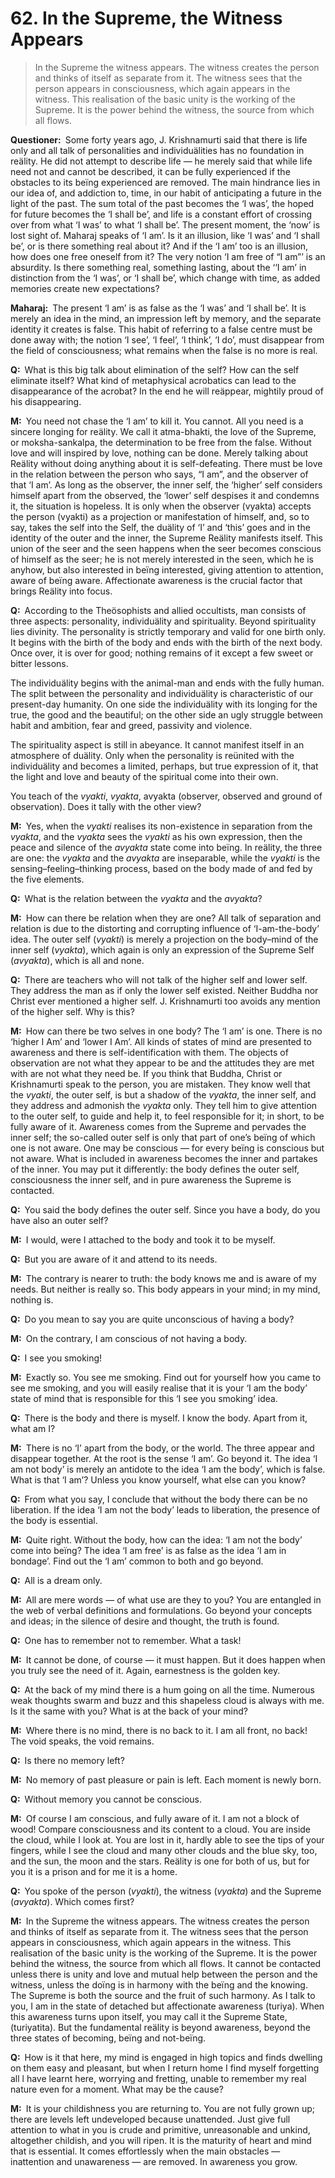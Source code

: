# 62. In the Supreme, the Witness Appears

>In the Supreme the witness appears. The witness creates the person and thinks of itself as separate from it. The witness sees that the person appears in consciousness, which again appears in the witness. This realisation of the basic unity is the working of the Supreme. It is the power behind the witness, the source from which all flows.

**Questioner:**&ensp;Some forty years ago, J. Krishnamurti said that there is life only and all talk of personalities and individuälities has no foundation in reälity. He did not attempt to describe life — he merely said that while life need not and cannot be described, it can be fully experienced if the obstacles to its beïng experienced are removed. The main hindrance lies in our idea of, and addiction to, time, in our habit of anticipating a future in the light of the past. The sum total of the past becomes the ‘I was’, the hoped for future becomes the ‘I shall be’, and life is a constant effort of crossing over from what ‘I was’ to what ‘I shall be’. The present moment, the ‘now’ is lost sight of. Maharaj speaks of ‘I am’. Is it an illusion, like ‘I was’ and ‘I shall be’, or is there something real about it? And if the ‘I am’ too is an illusion, how does one free oneself from it? The very notion ‘I am free of “I am”’ is an absurdity. Is there something real, something lasting, about the ‘‘I am’ in distinction from the ‘I was’, or ‘I shall be’, which change with time, as added memories create new expectations?

**Maharaj:**&ensp;The present ‘I am’ is as false as the ‘I was’ and ‘I shall be’. It is merely an idea in the mind, an impression left by memory, and the separate identity it creates is false. This habit of referring to a false centre must be done away with; the notion ‘I see’, ‘I feel’, ‘I think’, ‘I do’, must disappear from the field of consciousness; what remains when the false is no more is real.

**Q:**&ensp;What is this big talk about elimination of the self? How can the self eliminate itself? What kind of metaphysical acrobatics can lead to the disappearance of the acrobat? In the end he will reäppear, mightily proud of his disappearing.

**M:**&ensp;You need not chase the ‘I am’ to kill it. You cannot. All you need is a sincere longing for reälity. We call it <span data-tippy-content="Worship of the Supreme.">atma-bhakti</span>, the love of the Supreme, or <span data-tippy-content="Determination to be free from the false.">moksha-sankalpa</span>, the determination to be free from the false. Without love and will inspired by love, nothing can be done. Merely talking about Reälity without doing anything about it is self-defeating. There must be love in the relation between the person who says, “I am”, and the observer of that ‘I am’. As long as the observer, the inner self, the ‘higher’ self considers himself apart from the observed, the ‘lower’ self despises it and condemns it, the situation is hopeless. It is only when the observer (<span data-tippy-content="Manifest matter, the evolved nature. Opposite is <em>avyakta</em>.">vyakta</span>) accepts the person (<span data-tippy-content="Person, the outer self.">vyakti</span>) as a projection or manifestation of himself, and, so to say, takes the self into the Self, the duälity of ‘I’ and ‘this’ goes and in the identity of the outer and the inner, the Supreme Reälity manifests itself. This union of the seer and the seen happens when the seer becomes conscious of himself as the seer; he is not merely interested in the seen, which he is anyhow, but also interested in beïng interested, giving attention to attention, aware of beïng aware. Affectionate awareness is the crucial factor that brings Reälity into focus.

**Q:**&ensp;According to the Theösophists and allied occultists, man consists of three aspects: personality, individuälity and spirituality. Beyond spirituality lies divinity. The personality is strictly temporary and valid for one birth only. It begins with the birth of the body and ends with the birth of the next body. Once over, it is over for good; nothing remains of it except a few sweet or bitter lessons. 

The individuälity begins with the animal-man and ends with the fully human. The split between the personality and individuälity is characteristic of our present-day humanity. On one side the individuälity with its longing for the true, the good and the beautiful; on the other side an ugly struggle between habit and ambition, fear and greed, passivity and violence. 

The spirituality aspect is still in abeyance. It cannot manifest itself in an atmosphere of duälity. Only when the personality is reünited with the individuälity and becomes a limited, perhaps, but true expression of it, that the light and love and beauty of the spiritual come into their own. 

You teach of the *vyakti*, *vyakta*, <span data-tippy-content="Unmanifest. Opposite is <em>vyakta</em>.">avyakta</span> (observer, observed and ground of observation). Does it tally with the other view?

**M:**&ensp;Yes, when the *vyakti* realises its non-existence in separation from the *vyakta*, and the *vyakta* sees the *vyakti* as his own expression, then the peace and silence of the *avyakta* state come into beïng. In reälity, the three are one: the *vyakta* and the *avyakta* are inseparable, while the *vyakti* is the sensing–feeling–thinking process, based on the body made of and fed by the five elements.

**Q:**&ensp;What is the relation between the *vyakta* and the *avyakta*?

**M:**&ensp;How can there be relation when they are one? All talk of separation and relation is due to the distorting and corrupting influence of ‘I-am-the-body’ idea. The outer self (*vyakti*) is merely a projection on the body–mind of the inner self (*vyakta*), which again is only an expression of the Supreme Self (*avyakta*), which is all and none.

**Q:**&ensp;There are teachers who will not talk of the higher self and lower self. They address the man as if only the lower self existed. Neither Buddha nor Christ ever mentioned a higher self. J. Krishnamurti too avoids any mention of the higher self. Why is this?

**M:**&ensp;How can there be two selves in one body? The ‘I am’ is one. There is no ‘higher I Am’ and ‘lower I Am’. All kinds of states of mind are presented to awareness and there is self-identification with them. The objects of observation are not what they appear to be and the attitudes they are met with are not what they need be. If you think that Buddha, Christ or Krishnamurti speak to the person, you are mistaken. They know well that the *vyakti*, the outer self, is but a shadow of the *vyakta*, the inner self, and they address and admonish the *vyakta* only. They tell him to give attention to the outer self, to guide and help it, to feel responsible for it; in short, to be fully aware of it. Awareness comes from the Supreme and pervades the inner self; the so-called outer self is only that part of one’s beïng of which one is not aware. One may be conscious — for every beïng is conscious but not aware. What is included in awareness becomes the inner and partakes of the inner. You may put it differently: the body defines the outer self, consciousness the inner self, and in pure awareness the Supreme is contacted.

**Q:**&ensp;You said the body defines the outer self. Since you have a body, do you have also an outer self?

**M:**&ensp;I would, were I attached to the body and took it to be myself.

**Q:**&ensp;But you are aware of it and attend to its needs.

**M:**&ensp;The contrary is nearer to truth: the body knows me and is aware of my needs. But neither is really so. This body appears in your mind; in my mind, nothing is.

**Q:**&ensp;Do you mean to say you are quite unconscious of having a body?

**M:**&ensp;On the contrary, I am conscious of not having a body.

**Q:**&ensp;I see you smoking!

**M:**&ensp;Exactly so. You see me smoking. Find out for yourself how you came to see me smoking, and you will easily realise that it is your ‘I am the body’ state of mind that is responsible for this ‘I see you smoking’ idea.

**Q:**&ensp;There is the body and there is myself. I know the body. Apart from it, what am I?

**M:**&ensp;There is no ‘I’ apart from the body, or the world. The three appear and disappear together. At the root is the sense ‘I am’. Go beyond it. The idea ‘I am not body’ is merely an antidote to the idea ‘I am the body’, which is false. What is that ‘I am’? Unless you know yourself, what else can you know?

**Q:**&ensp;From what you say, I conclude that without the body there can be no liberation. If the idea ‘I am not the body’ leads to liberation, the presence of the body is essential.

**M:**&ensp;Quite right. Without the body, how can the idea: ‘I am not the body’ come into beïng? The idea ‘I am free’ is as false as the idea ‘I am in bondage’. Find out the ‘I am’ common to both and go beyond.

**Q:**&ensp;All is a dream only.

**M:**&ensp;All are mere words — of what use are they to you? You are entangled in the web of verbal definitions and formulations. Go beyond your concepts and ideas; in the silence of desire and thought, the truth is found.

**Q:**&ensp;One has to remember not to remember. What a task!

**M:**&ensp;It cannot be done, of course — it must happen. But it does happen when you truly see the need of it. Again, earnestness is the golden key.

**Q:**&ensp;At the back of my mind there is a hum going on all the time. Numerous weak thoughts swarm and buzz and this shapeless cloud is always with me. Is it the same with you? What is at the back of your mind?

**M:**&ensp;Where there is no mind, there is no back to it. I am all front, no back! The void speaks, the void remains.

**Q:**&ensp;Is there no memory left?

**M:**&ensp;No memory of past pleasure or pain is left. Each moment is newly born.

**Q:**&ensp;Without memory you cannot be conscious.

**M:**&ensp;Of course I am conscious, and fully aware of it. I am not a block of wood! Compare consciousness and its content to a cloud. You are inside the cloud, while I look at. You are lost in it, hardly able to see the tips of your fingers, while I see the cloud and many other clouds and the blue sky, too, and the sun, the moon and the stars. Reälity is one for both of us, but for you it is a prison and for me it is a home.

**Q:**&ensp;You spoke of the person (*vyakti*), the witness (*vyakta*) and the Supreme (*avyakta*). Which comes first?

**M:**&ensp;In the Supreme the witness appears. The witness creates the person and thinks of itself as separate from it. The witness sees that the person appears in consciousness, which again appears in the witness. This realisation of the basic unity is the working of the Supreme. It is the power behind the witness, the source from which all flows. It cannot be contacted unless there is unity and love and mutual help between the person and the witness, unless the doïng is in harmony with the beïng and the knowing. The Supreme is both the source and the fruit of such harmony. As I talk to you, I am in the state of detached but affectionate awareness (<span data-tippy-content="The superconscious state of <em>samadhi</em>, (<em>turiya</em>, fourth), the fourth state of soul in which it becomes one with <em>Brahman</em>, the highest awareness.">turiya</span>). When this awareness turns upon itself, you may call it the Supreme State, (<span data-tippy-content="Beyond the highest awareness.">turiyatita</span>). But the fundamental reälity is beyond awareness, beyond the three states of becoming, beïng and not-beïng.

**Q:**&ensp;How is it that here, my mind is engaged in high topics and finds dwelling on them easy and pleasant, but when I return home I find myself forgetting all l have learnt here, worrying and fretting, unable to remember my real nature even for a moment. What may be the cause?

**M:**&ensp;It is your childishness you are returning to. You are not fully grown up; there are levels left undeveloped because unattended. Just give full attention to what in you is crude and primitive, unreasonable and unkind, altogether childish, and you will ripen. It is the maturity of heart and mind that is essential. It comes effortlessly when the main obstacles — inattention and unawareness — are removed. In awareness you grow.

<script>
export default {
  props: ["slot-key"],
  mounted () {
    tippy("[data-tippy-content]", {allowHTML: true});
  }
}
</script>